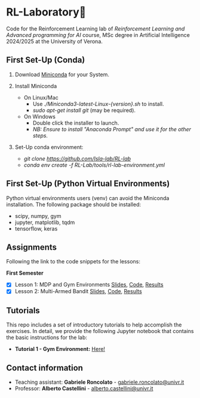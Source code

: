 # RL-Laboratory🤖

Code for the Reinforcement Learning lab of *Reinforcement Learning and Advanced programming for AI* course, MSc degree in Artificial Intelligence 2024/2025 at the University of Verona.

## First Set-Up (Conda)
1. Download [Miniconda](https://docs.conda.io/en/latest/miniconda.html) for your System.

2.  Install Miniconda
	- On Linux/Mac 
		- Use *./Miniconda3-latest-Linux-{version}.sh* to install.
		- *sudo apt-get install git* (may be required).
	- On Windows
		- Double click the installer to launch.
		- *NB: Ensure to install "Anaconda Prompt" and use it for the other steps.*

3.  Set-Up conda environment:
	- *git clone https://github.com/Isla-lab/RL-lab*
	- *conda env create -f RL-Lab/tools/rl-lab-environment.yml*

## First Set-Up (Python Virtual Environments)
Python virtual environments users (venv) can avoid the Miniconda installation. The following package should be installed:
  - scipy, numpy, gym
  - jupyter, matplotlib, tqdm
  - tensorflow, keras

## Assignments
Following the link to the code snippets for the lessons:

**First Semester**
- [x] Lesson 1: MDP and Gym Environments [Slides](slides/slides_lesson_1.pdf), [Code](lessons/lesson_1_code.py), [Results](results/lesson_1_results.txt)
- [x] Lesson 2: Multi-Armed Bandit [Slides](slides/slides_lesson_2.pdf), [Code](lessons/lesson_2_code.py), [Results](results/lesson_2_results.txt)
<!---  - [ ] Lesson 3: Value/Policy Iteration [Slides](slides/slides_lesson_3.pdf), [Code](lessons/lesson_3_code.py), [Results](results/lesson_3_results.txt) --->
<!---  - [ ] Lesson 4: Monte Carlo RL methods [Slides](slides/slides_lesson_4.pdf), [Code](lessons/lesson_4_code.py), [Results](results/lesson_4_results.txt) --->
<!---  - [ ] Lesson 5: Temporal difference methods [Slides](slides/slides_lesson_5.pdf), [Code](lessons/lesson_5_code.py), [Results](results/lesson_5_results.txt) --->
<!---  - [ ] Lesson 6: Dyna-Q [Slides](slides/slides_lesson_6.pdf), [Code](lessons/lesson_6_code.py), [Results](results/lesson_6_results.txt) --->

<!---  **Second Semester**
<!---  - [ ] Lesson 7: Tensorflow-PyTorch and Deep Neural Networks [Slides](slides/slides_lesson_7.pdf), [Code](lessons/lesson_7_code.py), [Results](results/lesson_7_results.txt) --->
<!---  - [ ] Lesson 8: Deep Q-Network [Slides](slides/slides_lesson_8.pdf), [Code](lessons/lesson_8_code.py), [Results](results/lesson_8_result.png) --->
<!---  - [ ] Lesson 9: REINFORCE [Slides](slides/slides_lesson_9.pdf), [Code](lessons/lesson_9_code.py), [Results](results/lesson_9_result.png) --->
<!---  - [ ] Lesson 10: A2C [Slides](slides/slides_lesson_10.pdf), [Code](lessons/lesson_10_code.py), [Results](results/lesson_10_result.png) --->
<!---  - [ ] Lesson 11: DRL in Practice [Code!](lessons/lesson_11_code.py) [Results 1!](results/lesson_11_result.png) [Results 2!](results/lesson_11_results_TB3.png) [Slides!](slides/slides_lesson_11.pdf) --->

## Tutorials
This repo includes a set of introductory tutorials to help accomplish the exercises. In detail, we provide the following Jupyter notebook that contains the basic instructions for the lab:
- **Tutorial 1 - Gym Environment:** [Here!](tutorials/tutorial_environment.ipynb)
<!---  - **Tutorial 2 - TensorFlow (Keras):** [Here!](tutorials/tutorial_tensorflow.ipynb) --->
<!---  - **Tutorial 3 - PyTorch:** [Here!](tutorials/tutorial_pytorch.ipynb) --->


## Contact information
*  Teaching assistant: **Gabriele Roncolato** - gabriele.roncolato@univr.it
*  Professor: **Alberto Castellini** - alberto.castellini@univr.it
